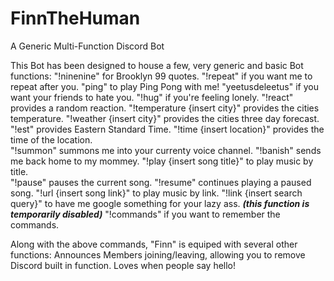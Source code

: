 # FinnTheHuman
A Generic Multi-Function Discord Bot

This Bot has been designed to house a few, very generic and basic Bot functions:
        "!ninenine" for Brooklyn 99 quotes.
        "!repeat" if you want me to repeat after you.
        "ping" to play Ping Pong with me!
        "yeetusdeleetus" if you want your friends to hate you.
        "!hug" if you\'re feeling lonely.
        "!react" provides a random reaction.
        "!temperature \{insert city\}" provides the cities temperature.
        "!weather \{insert city\}" provides the cities three day forecast.
        "!est" provides Eastern Standard Time.
        "!time \{insert location\}" provides the time of the location.                                       
        "!summon" summons me into your currenty voice channel.
        "!banish" sends me back home to my mommey.
        "!play \{insert song title\}" to play music by title.                
        "!pause" pauses the current song.
        "!resume" continues playing a paused song.
        "!url \{insert song link\}" to play music by link.
        "!link \{insert search query\}" to have me google something for your lazy ass.                       ***(this function is temporarily disabled)***
        "!commands" if you want to remember the commands.

Along with the above commands, "Finn" is equiped with several other functions:
        Announces Members joining/leaving, allowing you to remove Discord built in function. 
        Loves when people say hello!
        
         

